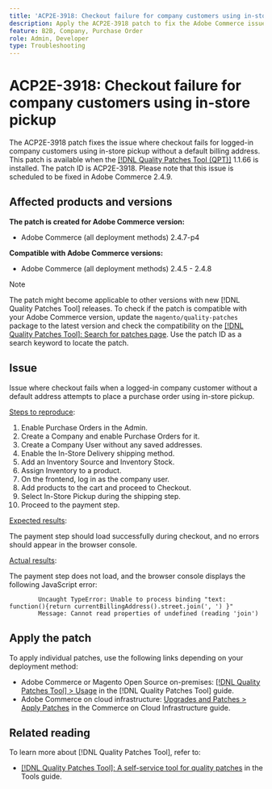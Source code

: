 ```yaml
---
title: 'ACP2E-3918: Checkout failure for company customers using in-store pickup'
description: Apply the ACP2E-3918 patch to fix the Adobe Commerce issue where checkout fails for logged-in company customers using in-store pickup without a default billing address.
feature: B2B, Company, Purchase Order
role: Admin, Developer
type: Troubleshooting
---
```


# ACP2E-3918: Checkout failure for company customers using in-store pickup

The ACP2E-3918 patch fixes the issue where checkout fails for logged-in company customers using in-store pickup without a default billing address. This patch is available when the [[!DNL Quality Patches Tool (QPT)]](/help/tools/quality-patches-tool/quality-patches-tool-to-self-serve-quality-patches.md) 1.1.66 is installed. The patch ID is ACP2E-3918. Please note that this issue is scheduled to be fixed in Adobe Commerce 2.4.9.

## Affected products and versions

**The patch is created for Adobe Commerce version:**

* Adobe Commerce (all deployment methods) 2.4.7-p4

**Compatible with Adobe Commerce versions:**

* Adobe Commerce (all deployment methods) 2.4.5 - 2.4.8

>[!NOTE]
>
>The patch might become applicable to other versions with new [!DNL Quality Patches Tool] releases. To check if the patch is compatible with your Adobe Commerce version, update the `magento/quality-patches` package to the latest version and check the compatibility on the [[!DNL Quality Patches Tool]: Search for patches page](https://experienceleague.adobe.com/tools/commerce-quality-patches/index.html). Use the patch ID as a search keyword to locate the patch.

## Issue

Issue where checkout fails when a logged-in company customer without a default address attempts to place a purchase order using in-store pickup.

<u>Steps to reproduce</u>:

1. Enable Purchase Orders in the Admin.
1. Create a Company and enable Purchase Orders for it.
1. Create a Company User without any saved addresses.
1. Enable the In-Store Delivery shipping method.
1. Add an Inventory Source and Inventory Stock.
1. Assign Inventory to a product.
1. On the frontend, log in as the company user.
1. Add products to the cart and proceed to Checkout.
1. Select In-Store Pickup during the shipping step.
1. Proceed to the payment step.

<u>Expected results</u>:

The payment step should load successfully during checkout, and no errors should appear in the browser console.

<u>Actual results</u>:

The payment step does not load, and the browser console displays the following JavaScript error:

```
        Uncaught TypeError: Unable to process binding "text: function(){return currentBillingAddress().street.join(', ') }"
        Message: Cannot read properties of undefined (reading 'join')
```

## Apply the patch

To apply individual patches, use the following links depending on your deployment method:

* Adobe Commerce or Magento Open Source on-premises: [[!DNL Quality Patches Tool] > Usage](/help/tools/quality-patches-tool/usage.md) in the [!DNL Quality Patches Tool] guide.
* Adobe Commerce on cloud infrastructure: [Upgrades and Patches > Apply Patches](https://experienceleague.adobe.com/docs/commerce-cloud-service/user-guide/develop/upgrade/apply-patches.html) in the Commerce on Cloud Infrastructure guide.

## Related reading

To learn more about [!DNL Quality Patches Tool], refer to:

* [[!DNL Quality Patches Tool]: A self-service tool for quality patches](/help/tools/quality-patches-tool/quality-patches-tool-to-self-serve-quality-patches.md) in the Tools guide.
